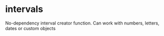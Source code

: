 # intervals
No-dependency interval creator function. Can work with numbers, letters, dates or custom objects
